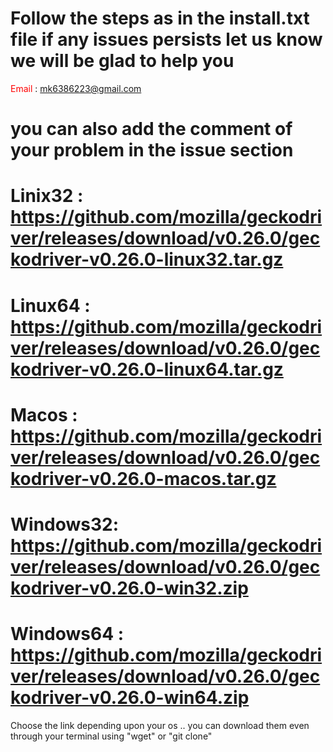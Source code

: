 # Follow the steps as in the install.txt file if any issues persists let us know we will be glad to help you

<span style= "color:red">Email</span> : <mk6386223@gmail.com>

# you can also add the comment of your problem in the issue section


# Linix32 : <https://github.com/mozilla/geckodriver/releases/download/v0.26.0/geckodriver-v0.26.0-linux32.tar.gz>
# Linux64 : <https://github.com/mozilla/geckodriver/releases/download/v0.26.0/geckodriver-v0.26.0-linux64.tar.gz>
# Macos   : <https://github.com/mozilla/geckodriver/releases/download/v0.26.0/geckodriver-v0.26.0-macos.tar.gz>
# Windows32: <https://github.com/mozilla/geckodriver/releases/download/v0.26.0/geckodriver-v0.26.0-win32.zip>
# Windows64 : <https://github.com/mozilla/geckodriver/releases/download/v0.26.0/geckodriver-v0.26.0-win64.zip>

Choose the link depending upon your os .. you can download them even through your terminal using "wget" or "git clone"
